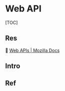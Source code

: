 # Web API

[TOC]



## Res
📂 [Web APIs | Mozilla Docs](https://developer.mozilla.org/en-US/docs/Web/API)



## Intro


## Ref

